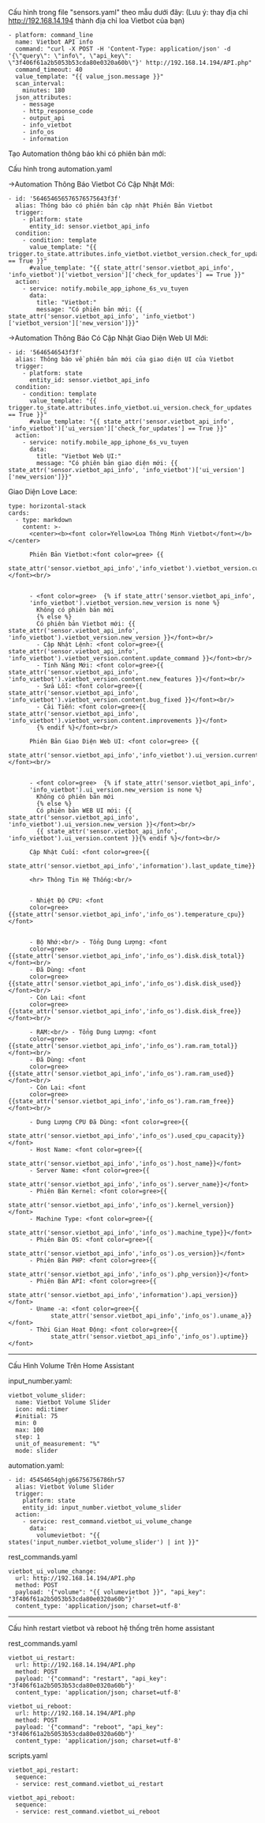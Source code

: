 Cấu hình trong file "sensors.yaml" theo mẫu dưới đây:
(Lưu ý: thay địa chỉ http://192.168.14.194 thành địa chỉ loa Vietbot của bạn)

    - platform: command_line
      name: Vietbot API info
      command: "curl -X POST -H 'Content-Type: application/json' -d '{\"query\": \"info\", \"api_key\": \"3f406f61a2b5053b53cda80e0320a60b\"}' http://192.168.14.194/API.php"
      command_timeout: 40
      value_template: "{{ value_json.message }}"
      scan_interval:
        minutes: 180
      json_attributes:
        - message
        - http_response_code
        - output_api
        - info_vietbot
        - info_os
        - information

Tạo Automation thông báo khi có phiên bản mới:

Cấu hình trong automation.yaml

->Automation Thông Báo Vietbot Có Cập Nhật Mới:

    - id: '564654656576576575643f3f'
      alias: Thông báo có phiên bản cập nhật Phiên Bản Vietbot
      trigger:
        - platform: state
          entity_id: sensor.vietbot_api_info
      condition:
        - condition: template
          value_template: "{{ trigger.to_state.attributes.info_vietbot.vietbot_version.check_for_updates == True }}"
          #value_template: "{{ state_attr('sensor.vietbot_api_info', 'info_vietbot')['vietbot_version']['check_for_updates'] == True }}"
      action:
        - service: notify.mobile_app_iphone_6s_vu_tuyen
          data:
            title: "Vietbot:"
            message: "Có phiên bản mới: {{ state_attr('sensor.vietbot_api_info', 'info_vietbot')['vietbot_version']['new_version']}}"

->Automation Thông Báo  Có Cập Nhật Giao Diện Web UI Mới:

    - id: '5646546543f3f'
      alias: Thông báo về phiên bản mới của giao diện UI của Vietbot
      trigger:
        - platform: state
          entity_id: sensor.vietbot_api_info
      condition:
        - condition: template
          value_template: "{{ trigger.to_state.attributes.info_vietbot.ui_version.check_for_updates == True }}"
          #value_template: "{{ state_attr('sensor.vietbot_api_info', 'info_vietbot')['ui_version']['check_for_updates'] == True }}"
      action:
        - service: notify.mobile_app_iphone_6s_vu_tuyen
          data:
            title: "Vietbot Web UI:"
            message: "Có phiên bản giao diện mới: {{ state_attr('sensor.vietbot_api_info', 'info_vietbot')['ui_version']['new_version']}}"


Giao Diện Love Lace:

    type: horizontal-stack
    cards:
      - type: markdown
        content: >-
          <center><b><font color=Yellow>Loa Thông Minh Vietbot</font></b></center>

          Phiên Bản Vietbot:<font color=gree> {{
          state_attr('sensor.vietbot_api_info','info_vietbot').vietbot_version.current_version}}</font><br/>


          - <font color=gree>  {% if state_attr('sensor.vietbot_api_info',
          'info_vietbot').vietbot_version.new_version is none %}
            Không có phiên bản mới
            {% else %}
            Có phiên bản Vietbot mới: {{ state_attr('sensor.vietbot_api_info', 'info_vietbot').vietbot_version.new_version }}</font><br/>
            - Cập Nhật Lệnh: <font color=gree>{{ state_attr('sensor.vietbot_api_info', 'info_vietbot').vietbot_version.content.update_command }}</font><br/>
            - Tính Năng Mới: <font color=gree>{{ state_attr('sensor.vietbot_api_info', 'info_vietbot').vietbot_version.content.new_features }}</font><br/>
            - Sửa Lỗi: <font color=gree>{{ state_attr('sensor.vietbot_api_info', 'info_vietbot').vietbot_version.content.bug_fixed }}</font><br/>
            - Cải Tiến: <font color=gree>{{ state_attr('sensor.vietbot_api_info', 'info_vietbot').vietbot_version.content.improvements }}</font>
            {% endif %}</font><br/>
        
          Phiên Bản Giao Diện Web UI: <font color=gree> {{
          state_attr('sensor.vietbot_api_info','info_vietbot').ui_version.current_version}}</font><br/>


          - <font color=gree>  {% if state_attr('sensor.vietbot_api_info',
          'info_vietbot').ui_version.new_version is none %}
            Không có phiên bản mới
            {% else %}
            Có phiên bản WEB UI mới: {{ state_attr('sensor.vietbot_api_info', 'info_vietbot').ui_version.new_version }}</font><br/>
            {{ state_attr('sensor.vietbot_api_info', 'info_vietbot').ui_version.content }}{% endif %}</font><br/>

          Cập Nhật Cuối: <font color=gree>{{
                state_attr('sensor.vietbot_api_info','information').last_update_time}}'</font>

          <hr> Thông Tin Hệ Thống:<br/>


          - Nhiệt Độ CPU: <font
          color=gree>{{state_attr('sensor.vietbot_api_info','info_os').temperature_cpu}}</font>

      
          - Bộ Nhớ:<br/> - Tổng Dung Lượng: <font
          color=gree>{{state_attr('sensor.vietbot_api_info','info_os').disk.disk_total}}</font><br/>
          - Đã Dùng: <font
          color=gree>{{state_attr('sensor.vietbot_api_info','info_os').disk.disk_used}}</font><br/>
          - Còn Lại: <font
          color=gree>{{state_attr('sensor.vietbot_api_info','info_os').disk.disk_free}}</font><br/>

          - RAM:<br/> - Tổng Dung Lượng: <font
          color=gree>{{state_attr('sensor.vietbot_api_info','info_os').ram.ram_total}}</font><br/>
          - Đã Dùng: <font
          color=gree>{{state_attr('sensor.vietbot_api_info','info_os').ram.ram_used}}</font><br/>
          - Còn Lại: <font
          color=gree>{{state_attr('sensor.vietbot_api_info','info_os').ram.ram_free}}</font><br/>

          - Dung Lượng CPU Đã Dùng: <font color=gree>{{
                state_attr('sensor.vietbot_api_info','info_os').used_cpu_capacity}}</font>
          - Host Name: <font color=gree>{{
                state_attr('sensor.vietbot_api_info','info_os').host_name}}</font>
          - Server Name: <font color=gree>{{
                state_attr('sensor.vietbot_api_info','info_os').server_name}}</font>
          - Phiên Bản Kernel: <font color=gree>{{
                state_attr('sensor.vietbot_api_info','info_os').kernel_version}}</font>
          - Machine Type: <font color=gree>{{
                state_attr('sensor.vietbot_api_info','info_os').machine_type}}</font>
          - Phiên Bản OS: <font color=gree>{{
                state_attr('sensor.vietbot_api_info','info_os').os_version}}</font>
          - Phiên Bản PHP: <font color=gree>{{
                state_attr('sensor.vietbot_api_info','info_os').php_version}}</font>
          - Phiên Bản API: <font color=gree>{{
                state_attr('sensor.vietbot_api_info','information').api_version}}</font>
          - Uname -a: <font color=gree>{{
                state_attr('sensor.vietbot_api_info','info_os').uname_a}}</font>
          - Thời Gian Hoạt Động: <font color=gree>{{
                state_attr('sensor.vietbot_api_info','info_os').uptime}}</font>

______________________________________________________________________________________________
Cấu Hình Volume Trên Home Assistant

input_number.yaml:

    vietbot_volume_slider:
      name: Vietbot Volume Slider
      icon: mdi:timer
      #initial: 75
      min: 0
      max: 100
      step: 1
      unit_of_measurement: "%"
      mode: slider

automation.yaml:

    - id: 45454654ghjg66756756786hr57
      alias: Vietbot Volume Slider
      trigger:
        platform: state
        entity_id: input_number.vietbot_volume_slider
      action:
        - service: rest_command.vietbot_ui_volume_change
          data:
            volumevietbot: "{{ states('input_number.vietbot_volume_slider') | int }}"

rest_commands.yaml

    vietbot_ui_volume_change:
      url: http://192.168.14.194/API.php
      method: POST
      payload: '{"volume": "{{ volumevietbot }}", "api_key": "3f406f61a2b5053b53cda80e0320a60b"}'
      content_type: 'application/json; charset=utf-8'
________________________________________________________________________
Cấu hình restart vietbot và reboot hệ thống trên home assistant

rest_commands.yaml

    vietbot_ui_restart:
      url: http://192.168.14.194/API.php
      method: POST
      payload: '{"command": "restart", "api_key": "3f406f61a2b5053b53cda80e0320a60b"}'
      content_type: 'application/json; charset=utf-8'
  
    vietbot_ui_reboot:
      url: http://192.168.14.194/API.php
      method: POST
      payload: '{"command": "reboot", "api_key": "3f406f61a2b5053b53cda80e0320a60b"}'
      content_type: 'application/json; charset=utf-8'

scripts.yaml

    vietbot_api_restart:
      sequence:  
      - service: rest_command.vietbot_ui_restart

    vietbot_api_reboot:
      sequence:  
      - service: rest_command.vietbot_ui_reboot
      
